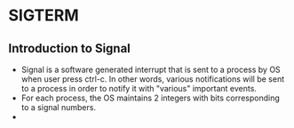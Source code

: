 # SIGTERM
## Introduction to Signal
- Signal is a software generated interrupt that is sent to a process by OS when user press ctrl-c. In other words, various notifications will be sent to a process in order to notify it with "various" important events. 
- For each process, the OS maintains 2 integers with bits corresponding to a signal numbers.
-   
